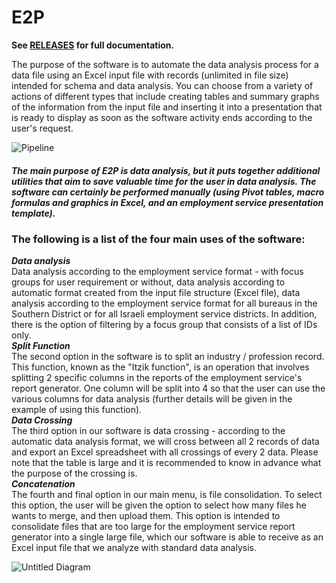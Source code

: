 # E2P

**See [RELEASES](https://github.com/shirgra/E2P/releases) for full documentation.**

The purpose of the software is to automate the data analysis process for a data file using an Excel input file with records (unlimited in file size) intended for schema and data analysis. 
You can choose from a variety of actions of different types that include creating tables and summary graphs of the information from the input file and inserting it into a presentation that is ready to display as soon as the software activity ends according to the user's request.

![Pipeline](https://user-images.githubusercontent.com/62025130/135220194-e7e284c4-5bbb-4d37-a772-ab65bbce17bb.png)

##### The main purpose of E2P is data analysis, but it puts together additional utilities that aim to save valuable time for the user in data analysis. The software can certainly be performed manually (using Pivot tables, macro formulas and graphics in Excel, and an employment service presentation template). #####
 
### The following is a list of the four main uses of the software: ###

***Data analysis***  
Data analysis according to the employment service format - with focus groups for user requirement or without, data analysis according to automatic format created from the input file structure (Excel file), data analysis according to the employment service format for all bureaus in the Southern District or for all Israeli employment service districts. In addition, there is the option of filtering by a focus group that consists of a list of IDs only.    
***Split Function***  
The second option in the software is to split an industry / profession record. This function, known as the "Itzik function", is an operation that involves splitting 2 specific columns in the reports of the employment service's report generator. One column will be split into 4 so that the user can use the various columns for data analysis (further details will be given in the example of using this function).    
***Data Crossing***  
The third option in our software is data crossing - according to the automatic data analysis format, we will cross between all 2 records of data and export an Excel spreadsheet with all crossings of every 2 data. Please note that the table is large and it is recommended to know in advance what the purpose of the crossing is.    
***Concatenation***  
The fourth and final option in our main menu, is file consolidation. To select this option, the user will be given the option to select how many files he wants to merge, and then upload them. This option is intended to consolidate files that are too large for the employment service report generator into a single large file, which our software is able to receive as an Excel input file that we analyze with standard data analysis.  

![Untitled Diagram](https://user-images.githubusercontent.com/62025130/135221125-136a5839-afcf-4e71-9653-1227ef09f6d3.jpg)




